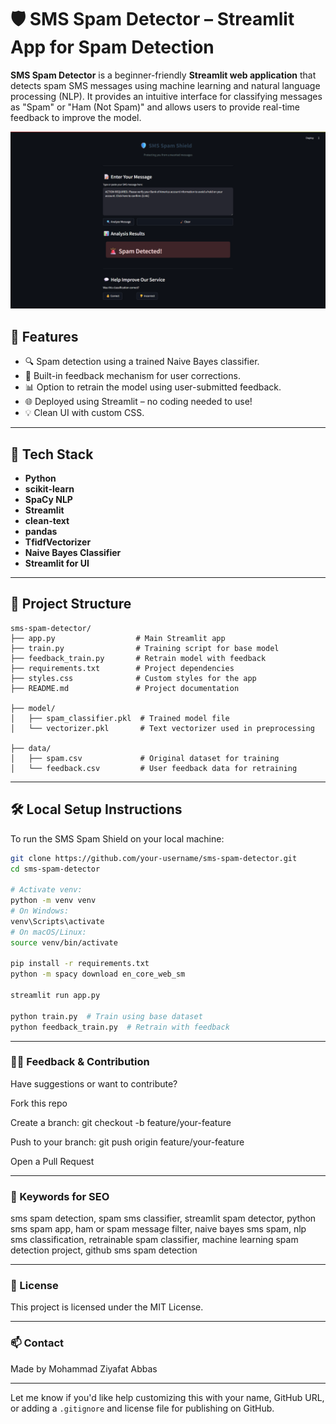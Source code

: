 # 🛡️ SMS Spam Detector – Streamlit App for Spam Detection

**SMS Spam Detector** is a beginner-friendly **Streamlit web application** that detects spam SMS messages using machine learning and natural language processing (NLP). It provides an intuitive interface for classifying messages as "Spam" or "Ham (Not Spam)" and allows users to provide real-time feedback to improve the model.

![App Screenshot](<sample img/app.png>)  

## 🚀 Features

- 🔍 Spam detection using a trained Naive Bayes classifier.
- 🧠 Built-in feedback mechanism for user corrections.
- 📊 Option to retrain the model using user-submitted feedback.
- 🌐 Deployed using Streamlit – no coding needed to use!
- 💡 Clean UI with custom CSS.

---

## 🧰 Tech Stack

- **Python**
- **scikit-learn**
- **SpaCy NLP**
- **Streamlit**
- **clean-text**
- **pandas**
- **TfidfVectorizer**
- **Naive Bayes Classifier**
- **Streamlit for UI**

---

## 📂 Project Structure

```
sms-spam-detector/
├── app.py                  # Main Streamlit app
├── train.py                # Training script for base model
├── feedback_train.py       # Retrain model with feedback
├── requirements.txt        # Project dependencies
├── styles.css              # Custom styles for the app
├── README.md               # Project documentation

├── model/
│   ├── spam_classifier.pkl  # Trained model file
│   └── vectorizer.pkl       # Text vectorizer used in preprocessing

├── data/
│   ├── spam.csv             # Original dataset for training
│   └── feedback.csv         # User feedback data for retraining
```



---

## 🛠️ Local Setup Instructions

To run the SMS Spam Shield on your local machine:

```bash
git clone https://github.com/your-username/sms-spam-detector.git
cd sms-spam-detector

# Activate venv:
python -m venv venv
# On Windows:
venv\Scripts\activate
# On macOS/Linux:
source venv/bin/activate

pip install -r requirements.txt
python -m spacy download en_core_web_sm

streamlit run app.py

python train.py  # Train using base dataset
python feedback_train.py  # Retrain with feedback
```

---

### 🙋‍♂️ Feedback & Contribution
Have suggestions or want to contribute?

Fork this repo

Create a branch: git checkout -b feature/your-feature

Push to your branch: git push origin feature/your-feature

Open a Pull Request

---

### 🤖 Keywords for SEO
sms spam detection, spam sms classifier, streamlit spam detector, python sms spam app, ham or spam message filter, naive bayes sms spam, nlp sms classification, retrainable spam classifier, machine learning spam detection project, github sms spam detection

---

### 📄 License
This project is licensed under the MIT License.

---

### 📫 Contact
Made by Mohammad Ziyafat Abbas


---

Let me know if you'd like help customizing this with your name, GitHub URL, or adding a `.gitignore` and license file for publishing on GitHub.

